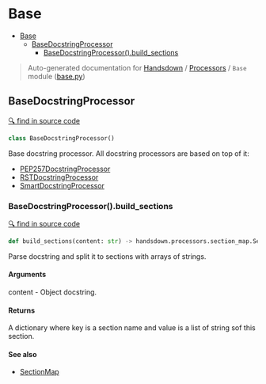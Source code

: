 # Base

- [Base](#base)
  - [BaseDocstringProcessor](#basedocstringprocessor)
    - [BaseDocstringProcessor().build_sections](#basedocstringprocessorbuild_sections)

> Auto-generated documentation for [Handsdown](./README.md#modules) / [Processors](./handsdown_processors_index.md) / `Base` module ([base.py](../handsdown/processors/base.py))

## BaseDocstringProcessor

[🔍 find in source code](../handsdown/processors/base.py#L8)

```python
class BaseDocstringProcessor()
```

Base docstring processor. All docstring processors are based on top of it:

- [PEP257DocstringProcessor](./handsdown_processors_pep257.md#pep257docstringprocessor)
- [RSTDocstringProcessor](./handsdown_processors_rst.md#rstdocstringprocessor)
- [SmartDocstringProcessor](./handsdown_processors_smart.md#smartdocstringprocessor)

### BaseDocstringProcessor().build_sections

[🔍 find in source code](../handsdown/processors/base.py#L23)

```python
def build_sections(content: str) -> handsdown.processors.section_map.SectionMap
```

Parse docstring and split it to sections with arrays of strings.

#### Arguments

content - Object docstring.

#### Returns

A dictionary where key is a section name and value is a list of string sof this
section.

#### See also

- [SectionMap](./handsdown_processors_section_map.md#sectionmap)
